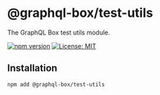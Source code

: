 # @graphql-box/test-utils

The GraphQL Box test utils module.

[![npm version](https://badge.fury.io/js/%40graphql-box%2Ftest-utils.svg)](https://badge.fury.io/js/%40graphql-box%2Ftest-utils)
[![License: MIT](https://img.shields.io/badge/License-MIT-yellow.svg)](LICENSE)

## Installation

```bash
npm add @graphql-box/test-utils
```
